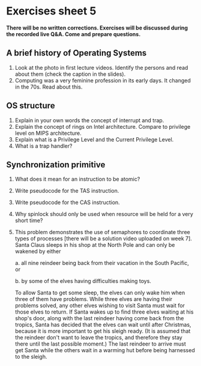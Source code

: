 # Exercises sheet 5

**There will be no written corrections. Exercises will be discussed during the recorded live Q&A. Come and prepare questions.**

## A brief history of Operating Systems

1. Look at the photo in first lecture videos. Identify the persons and read about them (check the caption in the slides).
2. Computing was a very feminine profession in its early days. It changed in the 70s. Read about this.

## OS structure

1. Explain in your own words the concept of interrupt and trap.
3. Explain the concept of rings on Intel architecture. Compare to privilege level on MIPS architecture.
2. Explain what is a Privilege Level and the Current Privilege Level.
4. What is a trap handler?


## Synchronization primitive

1. What does it mean for an instruction to be atomic?
2. Write pseudocode for the TAS instruction.
3. Write pseudocode for the CAS instruction.
4. Why spinlock should only be used when resource will be held for a very short time?
5. This problem demonstrates the use of semaphores to coordinate three types of processes [there will be a solution video uploaded on week 7]. Santa Claus sleeps in his shop at the North Pole and can only be wakened by either

    a. all nine reindeer being back from their vacation in the South Pacific, or

    b. by some of the elves having difficulties making toys.

    To allow Santa to get some sleep, the elves can only wake him when three of them have problems. While three elves are having their problems solved, any other elves wishing to visit Santa must wait for those elves to return. If Santa wakes up to find three elves waiting at his shop's door, along with the last reindeer having come back from the tropics, Santa has decided that the elves can wait until after Christmas, because it is more important to get his sleigh ready. (It is assumed that the reindeer don't want to leave the tropics, and therefore they stay there until the last possible moment.) The last reindeer to arrive must get Santa while the others wait in a warming hut before being harnessed to the sleigh.

